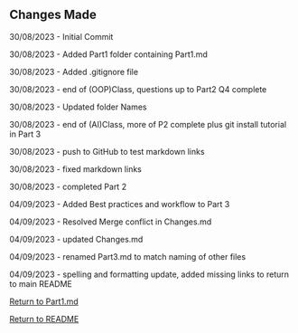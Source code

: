 ## Changes Made

30/08/2023 - Initial Commit

30/08/2023 - Added Part1 folder containing Part1.md

30/08/2023 - Added .gitignore file

30/08/2023 - end of (OOP)Class, questions up to Part2 Q4 complete

30/08/2023 - Updated folder Names

30/08/2023 - end of (AI)Class, more of P2 complete plus git install tutorial in Part 3

30/08/2023 - push to GitHub to test markdown links

30/08/2023 - fixed markdown links

30/08/2023 - completed Part 2

04/09/2023 - Added Best practices and workflow to Part 3

04/09/2023 - Resolved Merge conflict in Changes.md

04/09/2023 - updated Changes.md

04/09/2023 - renamed Part3.md to match naming of other files

04/09/2023 - spelling and formatting update, added missing links to return to main README

[Return to Part1.md](/Part1/Part1.md)

[Return to README](/README.md)
